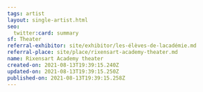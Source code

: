 ```yaml
---
tags: artist
layout: single-artist.html
seo:
  twitter:card: summary
sf: Theater
referral-exhibitor: site/exhibitor/les-élèves-de-lacadémie.md
referral-place: site/place/rixensart-academy-theater.md
name: Rixensart Academy theater
created-on: 2021-08-13T19:39:15.240Z
updated-on: 2021-08-13T19:39:15.250Z
published-on: 2021-08-13T19:39:15.258Z
---
```

